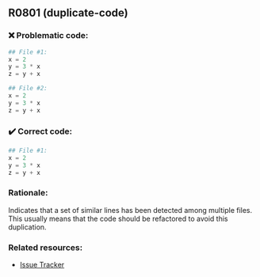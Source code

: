## R0801 (duplicate-code)

### :x: Problematic code:

```python
## File #1:
x = 2
y = 3 * x
z = y + x

## File #2:
x = 2
y = 3 * x
z = y + x
```

### :heavy_check_mark: Correct code:

```python
## File #1:
x = 2
y = 3 * x
z = y + x
```

### Rationale:

Indicates that a set of similar lines has been detected among multiple files.
This usually means that the code should be refactored to avoid this
duplication.

### Related resources:

- [Issue Tracker](https://github.com/PyCQA/pylint/issues?q=is%3Aissue+%22duplicate-code%22+OR+%22R0801%22)
